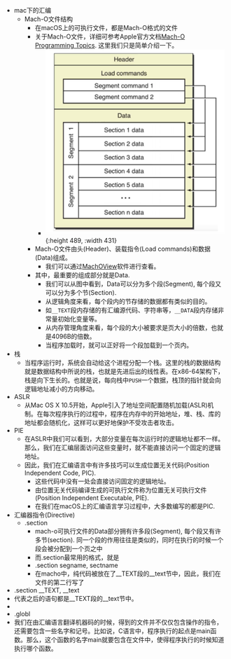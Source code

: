- mac下的汇编
	- Mach-O文件结构
		- 在macOS上的可执行文件，都是Mach-O格式的文件
		- 关于Mach-O文件，详细可参考Apple官方文档[Mach-O Programming Topics](https://developer.apple.com/library/archive/documentation/DeveloperTools/Conceptual/MachOTopics/0-Introduction/introduction.html). 这里我们只是简单介绍一下。
			- ![image.png](../assets/image_1692539618318_0.png){:height 489, :width 431}
		- Mach-O文件由头(Header)、装载指令(Load commands)和数据(Data)组成。
			- 我们可以通过[MachOView](https://github.com/fangshufeng/MachOView)软件进行查看。
		- 其中，最重要的组成部分就是Data.
			- 我们可以从图中看到，Data可以分为多个段(Segment), 每个段又可以分为多个节(Section).
			- 从逻辑角度来看，每个段内的节存储的数据都有类似的目的。
			- 如`__TEXT`段内存储的有汇编源代码、字符串等，`__DATA`段内存储非常量初始化变量等。
			- 从内存管理角度来看，每个段的大小被要求是页大小的倍数，也就是4096B的倍数。
			- 当程序加载时，就可以正好将一个段加载到一个页内。
- 栈
	- 当程序运行时，系统会自动给这个进程分配一个栈。这里的栈的数据结构就是数据结构中所说的栈，也就是先进后出的线性表。在x86-64架构下，栈是向下生长的。也就是说，每向栈中`PUSH`一个数据，栈顶的指针就会向逻辑地址减小的方向移动。
- ASLR
	- 从Mac OS X 10.5开始，Apple引入了地址空间配置随机加载(ASLR)机制。在每次程序执行的过程中，程序在内存中的开始地址，堆、栈、库的地址都会随机化，这样可以更好地保护不受攻击者攻击。
- PIE
	- 在ASLR中我们可以看到，大部分变量在每次运行时的逻辑地址都不一样。那么，我们在汇编层面访问这些变量时，就不能直接访问一个固定的逻辑地址。
	- 因此，我们在汇编语言中有许多技巧可以生成位置无关代码(Position Independent Code, PIC).
		- 这些代码中没有一处会直接访问固定的逻辑地址。
		- 由位置无关代码编译生成的可执行文件称为位置无关可执行文件(Position Independent Executable, PIE).
		- 在我们在macOS上的汇编语言学习过程中，大多数编写的都是PIC.
- 汇编器指令(Directive)
	- .section
		- mach-o可执行文件的Data部分拥有许多段(Segment), 每个段又有许多节(section). 同一个段的作用往往是类似的，同时在执行的时候一个段会被分配到一个页之中
		- 而.section最常用的格式，就是
		- .section    segname, sectname
		- 在macho中，纯代码被放在了__TEXT段的__text节中，因此，我们在文件的第二行写了
- .section    __TEXT, __text
- 代表之后的语句都是__TEXT段的__text节中。
-
- .globl
- 我们在由汇编语言翻译机器码的时候，得到的文件并不仅仅包含操作的指令，还需要包含一些名字和记号。比如说，C语言中，程序执行的起点是main函数。那么，这个函数的名字main就要包含在文件中，使得程序执行的时候知道执行哪个函数。